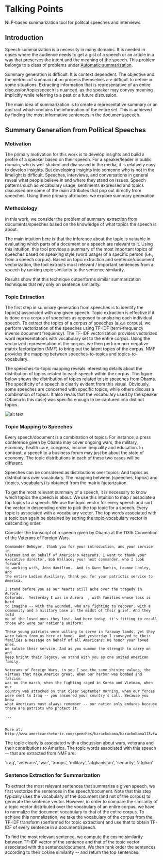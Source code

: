 
# Talking Points

NLP-based summarization tool for politcal speeches and interviews.

## Introduction

Speech summarization is a necessity in many domains. It is needed in
cases where the audience needs to get a gist of a speech or an article
in a way that preserves the intent and the meaning of the speech. This
problem belongs to a class of problems under [Automatic
summarization](https://en.wikipedia.org/wiki/Automatic_summarization).


Summary generation is difficult. It is context dependent.  The objective
and the metrics of summarization process themselves are difficult to
define in some situations. Extracting information that is representative
of an entire discussion/topic/speech is nuanced, as the speaker may
convey meaning implicitly while referring to a past or a future
discussion.

The main idea of summarization is to create a representative summary or
an abstract which contains the information of the entire set. This is
achieved by finding the most informative sentences in the
document/speech.


## Summary Generation from Political Speeches

### Motivation

The primary motivation for this work is to develop insights and build a
profile of a speaker based on their speech. For a speaker/leader in
public domain, who is well studied and discussed in the media, it is
relatively easy to develop insights. But developing insights into
someone who is not in the limelight is difficult. Speeches, interviews,
and conversations in general reveal what people believe in and where
they stand on issues. Speech patterns such as vocabulary usage,
sentiments expressed and topics discussed are some of the main
attributes that pop out directly from speeches. Using these primary
attributes, we explore summary generation.

### Methodology

In this work, we consider the problem of summary extraction from
documents/speeches based on the knowledge of what topics the speech is
about.

The main intuition here is that the inference about the topic is
valuable in evaluating which parts of a document or a speech are
relevant to it.  Using this intuition, this tool provides a summary of
the most important topics of speeches based on speaking style (word
usage) of a specific person (i.e., from a speech corpus). Based on topic
extraction and sentence/document vectorization, the tool extracts most
relevant / important sentences from a speech by ranking topic similarity
to the sentence similarity.

Results show that this technique outperforms similar summarization
techniques that rely only on sentence similarity.

### Topic Extraction

The first step in summary generation from speeches is to identify the
topic(s) associated with any given speech. Topic extraction is effective
if it is done on a corpus of speeches as opposed to analyzing each
individual speech. To extract the topics of a corpus of speeches (a.k.a
corpus), we perform vectorization of the speeches using TF-IDF
(term-frequency inverse document frequency). The TF-IDF vectorization
provides vectorized word representations with vocabulary set to the
entire corpus. Using the vectorized representation of the corpus, we
then perform non-negative matrix factorization (NMF) to bring out the
latent topics of the corpus. NMF provides the mapping between 
speeches-to-topics and topics-to-vocabulary.

The speeches-to-topic mapping reveals interesting details about the
distribution of topics related to each speech within the corpus. The
figure below shows the distribution of topics related to six speeches
from Obama. The specificity of a speech is clearly evident from this
visual. Obviously, some speeches are concerned with specific topics,
while others discuss a combination of topics. It also revals that the
vocabulary used by the speaker (Obama in this case) was specific enough
to be captured into distinct topics.

![alt
text](https://raw.githubusercontent.com/slack0/talking-points/master/data/topic_distribution.png
"Distribution of topics for speeches")

### Topic Mapping to Speeches

Every speech/document is a combination of topics. For instance, a press
conference given by Obama may cover ongoing wars, the military, economy,
health care, congress, income inequality and education. In contrast, a
speech to a business forum may just be about the state of economy. The
topic distributions in each of these two cases will be different. 

Speeches can be considered as distributions over topics. And topics as
distributions over vocabulary. The mapping between (speeches, topics)
and (topics, vocabulary) is obtained from the matrix factorization.

To get the most relevant summary of a speech, it is necessary to know
which topics the speech is about. We use this intuition to map /
associate a top topics to a speech. We use the topic vector for every
speech and sort the vector in descending order to pick the top topic for
a speech. Every topic is associated with a vocabulary vector. The top
words associated with a topic can again be obtained by sorting the
topic-vocabulary vector in descending order.

Consider the transcript of a speech given by Obama at the
113th Convention of the Veterans of Foreign Wars.


```
Commander DeNoyer, thank you for your introduction, and your service in
Vietnam and on behalf of America's veterans. I want to thank your
executive director, Bob Wallace; your next commander, who I look forward
to working with, John Hamilton.  And to Gwen Rankin, Leanne Lemley, and
the entire Ladies Auxiliary, thank you for your patriotic service to
America.

I stand before you as our hearts still ache over the tragedy in Aurora,
Colorado.  Yesterday I was in Aurora  , with families whose loss is hard
to imagine -- with the wounded, who are fighting to recover; with a
community and a military base in the midst of their grief. And they told
me of the loved ones they lost. And here today, it's fitting to recall
those who wore our nation's uniform:

These young patriots were willing to serve in faraway lands, yet they
were taken from us here at home.  And yesterday I conveyed to their
families a message on behalf of all Americans: We honor your loved ones.
We salute their service. And as you summon the strength to carry on and
keep bright their legacy, we stand with you as one united American
family.

Veterans of Foreign Wars, in you I see the same shining values, the
virtues that make America great. When our harbor was bombed and fascism
was on the march, when the fighting raged in Korea and Vietnam, when our
country was attacked on that clear September morning, when our forces
were sent to Iraq -- you answered your country's call. Because you know
what Americans must always remember -- our nation only endures because
there are patriots who protect it.

...


More at:
http://www.americanrhetoric.com/speeches/barackobama/barackobama113vfw.htm

```

The topic clearly is associated with a discussion about wars, veterans
and their contributions to America. The topic words associated with this
speech -- that are extracted from NMF are:

'iraq', 'veterans', 'war', 'troops', 'military', 'afghanistan', 'security', 'afghan'

### Sentence Extraction for Summarization

To extract the most relevant sentences that summarize a given speech, we
first vectorize the sentences in the speech/document. Note that this
step typically uses the vocabulary of the document (and not of the
corpus) to generate the sentence vector. However, in order to compare
the similarity of a topic vector distributed over the vocabulary of an
entire corpus, we have to normalize the document vocabulary to that of
the entire corpus. To achieve this normalization, we take the vocabulary
of the corpus from the TF-IDF transform (performed for topic extraction)
and use that to obtain TF-IDF of every sentence in a document/speech.

To find the most relevant sentence, we compute the cosine similarity
between TF-IDF vector of the sentence and that of the topic vector
associated with the sentence/document. We then rank order the sentences
according to their cosine similarity -- and return the top sentences.



